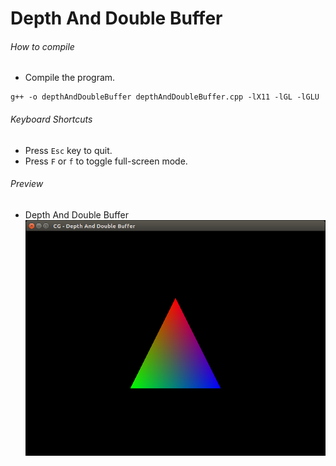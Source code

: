 Depth And Double Buffer
=======================

###### How to compile

- Compile the program.

```
g++ -o depthAndDoubleBuffer depthAndDoubleBuffer.cpp -lX11 -lGL -lGLU

```

###### Keyboard Shortcuts
- Press ```Esc``` key to quit.
- Press ```F``` or ```f``` to toggle full-screen mode.

###### Preview
- Depth And Double Buffer
![depthAndDoubleBuffer][depthAndDoubleBuffer-image]

<!-- Image declaration -->

[depthAndDoubleBuffer-image]: ./preview/depthAndDoubleBuffer.png "Depth And Double Buffer"
